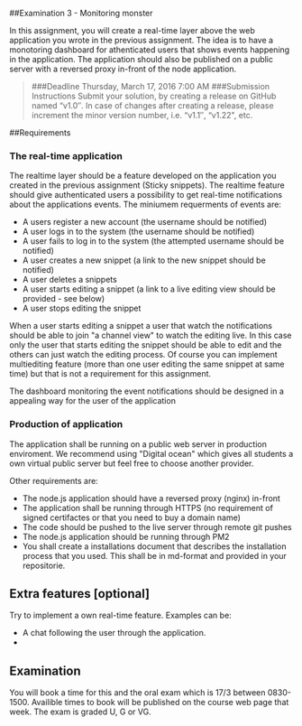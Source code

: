 
##Examination 3 - Monitoring monster

In this assignment, you will create a real-time layer above the web application you wrote in the previous assignment. The idea is to have a monotoring dashboard for athenticated users that shows events happening in the application. The application should also be published on a public server with a reversed proxy in-front of the node application.

>###Deadline
Thursday, March 17, 2016 7:00 AM 
###Submission Instructions
Submit your solution, by creating a release on GitHub named “v1.0″. In case of changes after creating a release, please increment the minor version number, i.e. “v1.1″, “v1.22", etc.

##Requirements

### The real-time application
The realtime layer should be a feature developed on the application you created in the previous assignment (Sticky snippets). The realtime feature should give authenticated users a possibility to get real-time notifications about the applications events. The miniumem requerments of events are:

* A users register a new account (the username should be notified)
* A user logs in to the system (the username should be notified)
* A user fails to log in to the system (the attempted username should be notified)
* A user creates a new snippet (a link to the new snippet should be notified)
* A user deletes a snippets
* A user starts editing a snippet (a link to a live editing view should be provided - see below)
* A user stops editing the snippet

When a user starts editing a snippet a user that watch the notifications should be able to join "a channel view" to watch the editing live. In this case only the user that starts editing the snippet should be able to edit and the others can just watch the editing process. Of course you can implement multiediting feature (more than one user editing the same snippet at same time) but that is not a requirement for this assignment.

The dashboard monitoring the event notifications should be designed in a appealing way for the user of the application

### Production of application
The application shall be running on a public web server in production enviroment. We recommend using "Digital ocean" which gives all students a own virtual public server but feel free to choose another provider. 

Other requirements are:

* The node.js application should have a reversed proxy (nginx) in-front 
* The application shall be running through HTTPS (no requirement of signed certifactes or that you need to buy a domain name)
* The code should be pushed to the live server through remote git pushes
* The node.js application should be running through PM2 
* You shall create a installations document that describes the installation process that you used. This shall be in md-format and provided in your repositorie.


## Extra features [optional]
Try to implement a own real-time feature. Examples can be:

* A chat following the user through the application.
* 

## Examination
You will book a time for this and the oral exam which is 17/3 between 0830-1500. Availible times to book will be published on the course web page that week. The exam is graded U, G or VG.
